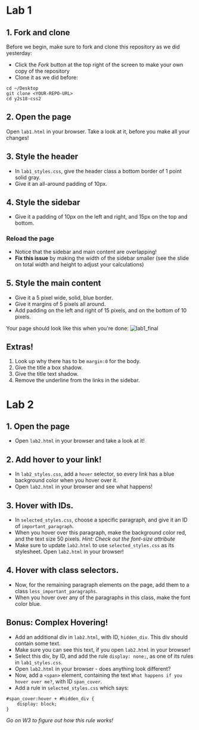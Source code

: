 # Lab 1
## 1. Fork and clone

Before we begin, make sure to fork and clone this repository as we did yesterday:

  - Click the *Fork* button at the top right of the screen to make your own copy of the repository
  - Clone it as we did before:
  ```
  cd ~/Desktop
  git clone <YOUR-REPO-URL>
  cd y2s18-css2
  ```
## 2. Open the page

Open `lab1.html` in your browser. Take a look at it, before you make all your changes!

## 3. Style the header

- In `lab1_styles.css`, give the header class a bottom border of 1 point solid gray.
- Give it an all-around padding of 10px.

## 4. Style the sidebar

- Give it a padding of 10px on the left and right, and 15px on the top and bottom.
### Reload the page
- Notice that the sidebar and main content are overlapping!
- **Fix this issue** by making the width of the sidebar smaller (see the slide on total width and height to adjust your calculations)

## 5. Style the main content
- Give it a 5 pixel wide, solid, blue border.
- Give it margins of 5 pixels all around.
- Add padding on the left and right of 15 pixels, and on the bottom of 10 pixels.


Your page should look like this when you're done:
![lab1_final](https://preview.ibb.co/dKbbyo/d3l1.png)

## Extras!
1. Look up why there has to be `margin:0` for the body.
2. Give the title a box shadow.
3. Give the title text shadow.
4. Remove the underline from the links in the sidebar.

# Lab 2

## 1. Open the page

- Open `lab2.html` in your browser and take a look at it!

## 2. Add hover to your link!

- In `lab2_styles.css`, add a `hover` selector, so every link has a blue background color when you hover over it.
- Open `lab2.html` in your browser and see what happens!

## 3. Hover with IDs.
- In `selected_styles.css`, choose a specific paragraph, and give it an ID of `important_paragraph`.
- When you hover over this paragraph, make the background color red, and the text size 50 pixels.
*Hint: Check out the font-size attribute*
- Make sure to update `lab2.html` to use `selected_styles.css` as its stylesheet. Open `lab2.html` in your browser!

## 4. Hover with class selectors.
- Now, for the remaining paragraph elements on the page, add them to a class `less_important_paragraphs`.
- When you hover over any of the paragraphs in this class, make the font color blue.

## Bonus: Complex Hovering!
- Add an additional div in `lab2.html`, with ID, `hidden_div`. This div should contain some text.
- Make sure you can see this text, if you open `lab2.html` in your browser!
- Select this div, by ID, and add the rule `display: none;`, as one of its rules in `lab1_styles.css`.
- Open `lab2.html` in your browser - does anything look different?
- Now, add a `<span>` element, containing the text `What happens if you hover over me?`, with ID `span_cover`.
- Add a rule in `selected_styles.css` which says:
```
#span_cover:hover + #hidden_div {
    display: block;
}
```
*Go on W3 to figure out how this rule works!*